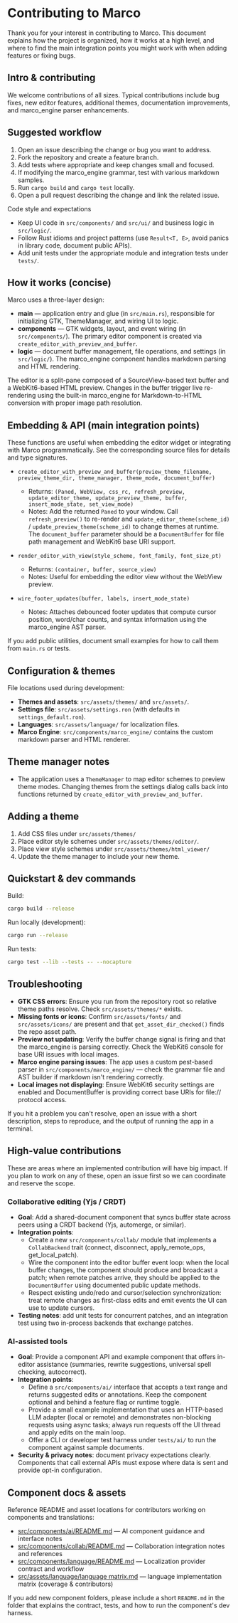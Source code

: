 # Contributing to Marco

Thank you for your interest in contributing to Marco. This document explains how the project is organized, how it works at a high level, and where to find the main integration points you might work with when adding features or fixing bugs.

## Intro & contributing

We welcome contributions of all sizes. Typical contributions include bug fixes, new editor features, additional themes, documentation improvements, and marco_engine parser enhancements.

## Suggested workflow

1. Open an issue describing the change or bug you want to address.
2. Fork the repository and create a feature branch.
3. Add tests where appropriate and keep changes small and focused.
4. If modifying the marco_engine grammar, test with various markdown samples.
5. Run `cargo build` and `cargo test` locally.
6. Open a pull request describing the change and link the related issue.

Code style and expectations

- Keep UI code in `src/components/` and `src/ui/` and business logic in `src/logic/`.
- Follow Rust idioms and project patterns (use `Result<T, E>`, avoid panics in library code, document public APIs).
- Add unit tests under the appropriate module and integration tests under `tests/`.

## How it works (concise)

Marco uses a three-layer design:

- **main** — application entry and glue (in `src/main.rs`), responsible for initializing GTK, ThemeManager, and wiring UI to logic.
- **components** — GTK widgets, layout, and event wiring (in `src/components/`). The primary editor component is created via `create_editor_with_preview_and_buffer`.
- **logic** — document buffer management, file operations, and settings (in `src/logic/`). The marco_engine component handles markdown parsing and HTML rendering.

The editor is a split-pane composed of a SourceView-based text buffer and a WebKit6-based HTML preview. Changes in the buffer trigger live re-rendering using the built-in marco_engine for Markdown-to-HTML conversion with proper image path resolution.

## Embedding & API (main integration points)

These functions are useful when embedding the editor widget or integrating with Marco programmatically. See the corresponding source files for details and type signatures.

- `create_editor_with_preview_and_buffer(preview_theme_filename, preview_theme_dir, theme_manager, theme_mode, document_buffer)`
  - Returns: `(Paned, WebView, css_rc, refresh_preview, update_editor_theme, update_preview_theme, buffer, insert_mode_state, set_view_mode)`
  - Notes: Add the returned `Paned` to your window. Call `refresh_preview()` to re-render and `update_editor_theme(scheme_id)` / `update_preview_theme(scheme_id)` to change themes at runtime. The `document_buffer` parameter should be a `DocumentBuffer` for file path management and WebKit6 base URI support.

- `render_editor_with_view(style_scheme, font_family, font_size_pt)`
  - Returns: `(container, buffer, source_view)`
  - Notes: Useful for embedding the editor view without the WebView preview.

- `wire_footer_updates(buffer, labels, insert_mode_state)`
  - Notes: Attaches debounced footer updates that compute cursor position, word/char counts, and syntax information using the marco_engine AST parser.

If you add public utilities, document small examples for how to call them from `main.rs` or tests.

## Configuration & themes

File locations used during development:

- **Themes and assets**: `src/assets/themes/` and `src/assets/`.
- **Settings file**: `src/assets/settings.ron` (with defaults in `settings_default.ron`).
- **Languages**: `src/assets/language/` for localization files.
- **Marco Engine**: `src/components/marco_engine/` contains the custom markdown parser and HTML renderer.

## Theme manager notes

- The application uses a `ThemeManager` to map editor schemes to preview theme modes. Changing themes from the settings dialog calls back into functions returned by `create_editor_with_preview_and_buffer`.

## Adding a theme

1. Add CSS files under `src/assets/themes/`
2. Place editor style schemes under `src/assets/themes/editor/`.
3. Place view style schemes under `src/assets/themes/html_viewer/`
4. Update the theme manager to include your new theme.

## Quickstart & dev commands

Build:

```bash
cargo build --release
```

Run locally (development):

```bash
cargo run --release
```

Run tests:

```bash
cargo test --lib --tests -- --nocapture
```

## Troubleshooting

- **GTK CSS errors**: Ensure you run from the repository root so relative theme paths resolve. Check `src/assets/themes/*` exists.
- **Missing fonts or icons**: Confirm `src/assets/fonts/` and `src/assets/icons/` are present and that `get_asset_dir_checked()` finds the repo asset path.
- **Preview not updating**: Verify the buffer change signal is firing and that the marco_engine is parsing correctly. Check the WebKit6 console for base URI issues with local images.
- **Marco engine parsing issues**: The app uses a custom pest-based parser in `src/components/marco_engine/` — check the grammar file and AST builder if markdown isn't rendering correctly.
- **Local images not displaying**: Ensure WebKit6 security settings are enabled and DocumentBuffer is providing correct base URIs for file:// protocol access.

If you hit a problem you can't resolve, open an issue with a short description, steps to reproduce, and the output of running the app in a terminal.

## High-value contributions

These are areas where an implemented contribution will have big impact. If you plan to work on any of these, open an issue first so we can coordinate and reserve the scope.

### Collaborative editing (Yjs / CRDT)
- **Goal**: Add a shared-document component that syncs buffer state across peers using a CRDT backend (Yjs, automerge, or similar).
- **Integration points**:
  - Create a new `src/components/collab/` module that implements a `CollabBackend` trait (connect, disconnect, apply_remote_ops, get_local_patch).
  - Wire the component into the editor buffer event loop: when the local buffer changes, the component should produce and broadcast a patch; when remote patches arrive, they should be applied to the `DocumentBuffer` using documented public update methods.
  - Respect existing undo/redo and cursor/selection synchronization: treat remote changes as first-class edits and emit events the UI can use to update cursors.
- **Testing notes**: add unit tests for concurrent patches, and an integration test using two in-process backends that exchange patches.

### AI-assisted tools
- **Goal**: Provide a component API and example component that offers in-editor assistance (summaries, rewrite suggestions, universal spell checking, autocorrect).
- **Integration points**:
  - Define a `src/components/ai/` interface that accepts a text range and returns suggested edits or annotations. Keep the component optional and behind a feature flag or runtime toggle.
  - Provide a small example implementation that uses an HTTP-based LLM adapter (local or remote) and demonstrates non-blocking requests using async tasks; always run requests off the UI thread and apply edits on the main loop.
  - Offer a CLI or developer test harness under `tests/ai/` to run the component against sample documents.
- **Security & privacy notes**: document privacy expectations clearly. Components that call external APIs must expose where data is sent and provide opt-in configuration.

## Component docs & assets

Reference README and asset locations for contributors working on components and translations:

- [src/components/ai/README.md](src/components/ai/README.md) — AI component guidance and interface notes
- [src/components/collab/README.md](src/components/collab/README.md) — Collaboration integration notes and references
- [src/components/language/README.md](src/components/language/README.md) — Localization provider contract and workflow
- [src/assets/language/language matrix.md](src/assets/language/language%20matrix.md) — language implementation matrix (coverage & contributors)

If you add new component folders, please include a short `README.md` in the folder that explains the contract, tests, and how to run the component's dev harness.
